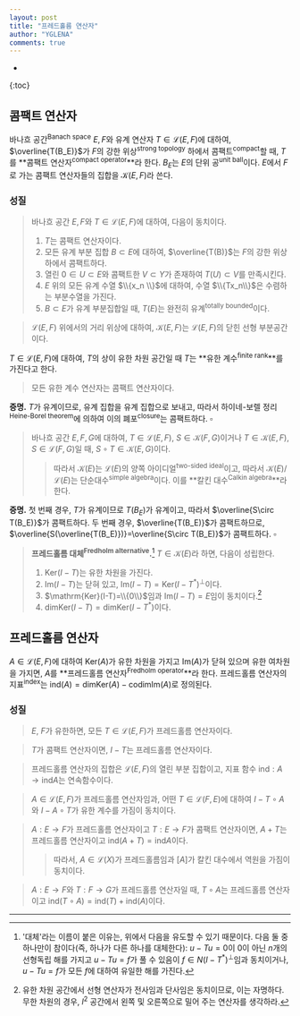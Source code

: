 ```yaml
---
layout: post
title: "프레드홀름 연산자"
author: "YGLENA"
comments: true
---
```

* 
{:toc}
## 콤팩트 연산자
바나흐 공간<sup>Banach space</sup> $E,F$와 유계 연산자 $T\in \mathcal{L}(E,F)$에 대하여, $\overline{T(B_E)}$가 $F$의 강한 위상<sup>strong topology</sup> 하에서 콤팩트<sup>compact</sup>할 때, $T$를 **콤팩트 연산자<sup>compact operator</sup>**라 한다. $B_E$는 $E$의 단위 공<sup>unit ball</sup>이다. $E$에서 $F$로 가는 콤팩트 연산자들의 집합을 $\mathcal{K}(E,F)$라 쓴다.

### 성질
>바나흐 공간 $E,F$와 $T\in \mathcal{L}(E,F)$에 대하여, 다음이 동치이다.
>1. $T$는 콤팩트 연산자이다.
>2. 모든 유계 부분 집합 $B\subset E$에 대하여, $\overline{T(B)}$는 $F$의 강한 위상 하에서 콤팩트하다.
>3. 열린 $0\in U\subset E$와 콤팩트한 $V\subset Y$가 존재하여 $T(U)\subset V$를 만족시킨다.
>4. $E$ 위의 모든 유계 수열 $\\{x_n \\}$에 대하여, 수열 $\\{Tx_n\\}$은 수렴하는 부분수열을 가진다.
>5. $B\subset E$가 유계 부분집합일 때, $T(E)$는 완전히 유계<sup>totally bounded</sup>이다.

>$\mathcal{L}(E,F)$ 위에서의 거리 위상에 대하여, $\mathcal{K}(E,F)$는 $\mathcal{L}(E,F)$의 닫힌 선형 부분공간이다.

$T\in \mathcal{L}(E,F)$에 대하여, $T$의 상이 유한 차원 공간일 때 $T$는 **유한 계수<sup>finite rank</sup>**를 가진다고 한다.

> 모든 유한 계수 연산자는 콤팩트 연산자이다.

**증명.** $T$가 유계이므로, 유계 집합을 유계 집합으로 보내고, 따라서 하이네-보렐 정리<sup>Heine-Borel theorem</sup>에 의하여 이의 폐포<sup>closure</sup>는 콤팩트하다. $\square$

> 바나흐 공간 $E,F,G$에 대하여, $T\in \mathcal{L}(E,F)$, $S\in \mathcal{K}(F,G)$이거나 $T\in \mathcal{K}(E,F)$, $S\in \mathcal{L}(F,G)$일 때, $S\circ T\in \mathcal{K}(E,G)$이다.
>>따라서 $\mathcal{K}(E)$는 $\mathcal{L}(E)$의 양쪽 아이디얼<sup>two-sided ideal</sup>이고, 따라서 $\mathcal{K}(E)/\mathcal{L}(E)$는 단순대수<sup>simple algebra</sup>이다. 이를 **칼킨 대수<sup>Calkin algebra</sup>**라 한다.

**증명.** 첫 번째 경우, $T$가 유계이므로 $T(B_E)$가 유계이고, 따라서 $\overline{S\circ T(B_E)}$가 콤팩트하다. 두 번째 경우, $\overline{T(B_E)}$가 콤팩트하므로, $\overline{S(\overline{T(B_E)})}=\overline{S\circ T(B_E)}$가 콤팩트하다. $\square$

>**프레드홀름 대체<sup>Fredholm alternative</sup>.**[^1] $T\in \mathcal{K}(E)$라 하면, 다음이 성립한다.
>1. $\mathrm{Ker}(I-T)$는 유한 차원을 가진다.
>2. $\mathrm{Im}(I-T)$는 닫혀 있고, $\mathrm{Im}(I-T)=\mathrm{Ker}(I-T^*)^{\perp}$이다.
>3. $\mathrm{Ker}(I-T)=\\{0\\}$임과 $\mathrm{Im}(I-T)=E$임이 동치이다.[^2]
>4. $\mathrm{dim}\mathrm{Ker}(I-T)=\mathrm{dim}\mathrm{Ker}(I-T^*)$이다.

[^1]: '대체'라는 이름이 붙은 이유는, 위에서 다음을 유도할 수 있기 때문이다. 다음 둘 중 하나만이 참이다(즉, 하나가 다른 하나를 대체한다): $u-Tu=0$이 $0$이 아닌 $n$개의 선형독립 해를 가지고 $u-Tu=f$가 풀 수 있음이 $f\in N(I-T^*)^{\perp}$임과 동치이거나, $u-Tu=f$가 모든 $f$에 대하여 유일한 해를 가진다.

[^2]: 유한 차원 공간에서 선형 연산자가 전사임과 단사임은 동치이므로, 이는 자명하다. 무한 차원의 경우, $l^2$ 공간에서 왼쪽 및 오른쪽으로 밀어 주는 연산자를 생각하라.

## 프레드홀름 연산자
$A\in \mathcal{L}(E,F)$에 대하여 $\mathrm{Ker}(A)$가 유한 차원을 가지고 $\mathrm{Im}(A)$가 닫혀 있으며 유한 여차원을 가지면, $A$를 **프레드홀름 연산자<sup>Fredholm operator</sup>**라 한다. 프레드홀름 연산자의 지표<sup>index</sup>는 $\mathrm{ind}(A)=\mathrm{dim}\mathrm{Ker}(A)-\mathrm{co}\mathrm{dim}\mathrm{Im}(A)$로 정의된다.

### 성질
> $E$, $F$가 유한하면, 모든 $T\in \mathcal{L}(E,F)$가 프레드홀름 연산자이다.

> $T$가 콤팩트 연산자이면, $I-T$는 프레드홀름 연산자이다.

>프레드홀름 연산자의 집합은 $\mathcal{L}(E,F)$의 열린 부분 집합이고, 지표 함수 $\mathrm{ind}:A\rightarrow \mathrm{ind}A$는 연속함수이다.

>$A\in \mathcal{L}(E,F)$가 프레드홀름 연산자임과, 어떤 $T\in \mathcal{L}(F,E)$에 대하여 $I-T\circ A$와 $I-A\circ T$가 유한 계수를 가짐이 동치이다.

>$A:E\rightarrow F$가 프레드홀름 연산자이고 $T:E\rightarrow F$가 콤팩트 연산자이면, $A+T$는 프레드홀름 연산자이고 $\mathrm{ind}(A+T)=\mathrm{ind} A$이다.
>>따라서, $A\in \mathcal{L}(X)$가 프레드홀름임과 $[A ]$가 칼킨 대수에서 역원을 가짐이 동치이다.

>$A:E\rightarrow F$와 $T:F\rightarrow G$가 프레드홀름 연산자일 때, $T\circ A$는 프레드홀름 연산자이고 $\mathrm{ind}(T\circ A)=\mathrm{ind}(T)+\mathrm{ind}(A)$이다.

---